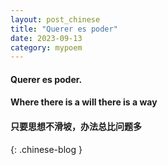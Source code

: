 ```yaml
---
layout: post_chinese
title: "Querer es poder"
date: 2023-09-13
category: mypoem
---
```


#### Querer es poder. 
#### Where there is a will there is a way
#### 只要思想不滑坡，办法总比问题多
{: .chinese-blog }